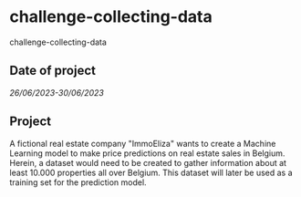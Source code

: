 <h1> challenge-collecting-data</h1>
challenge-collecting-data

<h2> Date of project</h2>
<i>26/06/2023-30/06/2023</i>
<h2>Project</h2>
A fictional real estate company "ImmoEliza" wants to create a Machine Learning model to make price predictions on real estate sales in Belgium.
Herein, a dataset would need to be created to gather information about at least 10.000 properties all over Belgium. This dataset will later be used as a training set for the prediction model.


